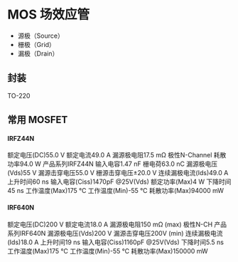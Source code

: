 # MOS 场效应管

- 源极（Source）
- 栅极（Grid）
- 漏极（Drain）

## 封装

TO-220

## 常用 MOSFET

#### IRFZ44N

额定电压(DC)55.0 V
额定电流49.0 A
漏源极电阻17.5 mΩ
极性N-Channel
耗散功率94.0 W
产品系列IRFZ44N
输入电容1.47 nF
栅电荷63.0 nC
漏源极电压(Vds)55 V
漏源击穿电压55.0 V
栅源击穿电压±20.0 V
连续漏极电流(Ids)49.0 A
上升时间60 ns
输入电容(Ciss)1470pF @25V(Vds)
额定功率(Max)4 W
下降时间45 ns
工作温度(Max)175 ℃
工作温度(Min)-55 ℃
耗散功率(Max)94000 mW


#### IRF640N

额定电压(DC)200 V
额定电流18.0 A
漏源极电阻150 mΩ (max)
极性N-CH
产品系列IRF640N
漏源极电压(Vds)200 V
漏源击穿电压200V (min)
连续漏极电流(Ids)18.0 A
上升时间19 ns
输入电容(Ciss)1160pF @25V(Vds)
下降时间5.5 ns
工作温度(Max)175 ℃
工作温度(Min)-55 ℃
耗散功率(Max)150000 mW
